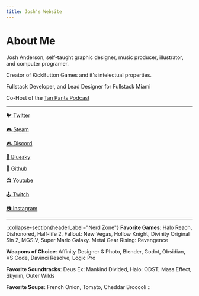 ```yaml
---
title: Josh's Website
---
```


# About Me

Josh Anderson, self-taught graphic designer, music producer, illustrator, and computer programer.

Creator of KickButton Games and it's intelectual properties.

Fullstack Developer, and Lead Designer for Fullstack Miami

Co-Host of the [Tan Pants Podcast](https://linktr.ee/tanpants)

---

[🐦 Twitter](https://x.com/joshandersn)

[🎮 Steam](https://store.steampowered.com/app/3280820/Iron_Fuse/)

[🎮 Discord](https://discord.gg/ugMbGGEx5n) 

[🦋 Bluesky](https://joshandersn.bsky.social)

[🐙 Github](https://github.com/joshandersn)

[📺 Youtube](https://youtube.com/@joshandersn)

[🕹️ Twitch](https://www.twitch.tv/joshandersn)

[📷 Instagram](https://www.instagram.com/josh.andrson/)

---
::collapse-section{headerLabel="Nerd Zone"}
__Favorite Games__: Halo Reach, Dishonored, Half-life 2, Fallout: New Vegas, Hollow Knight, Divinity Original Sin 2, MGS:V, Super Mario Galaxy. Metal Gear Rising: Revengence

__Weapons of Choice__: Affinity Designer & Photo, Blender, Godot, Obsidian, VS Code, Davinci Resolve, Logic Pro

__Favorite Soundtracks__: Deus Ex: Mankind Divided, Halo: ODST, Mass Effect, Skyrim, Outer Wilds

__Favorite Soups__: French Onion, Tomato, Cheddar Broccoli
::
